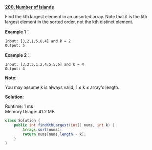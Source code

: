 **[200. Number of Islands](https://leetcode.com/problems/number-of-islands/)**

Find the kth largest element in an unsorted array. Note that it is the kth largest element in the sorted order, not the kth distinct element.

**Example 1：**

```
Input: [3,2,1,5,6,4] and k = 2
Output: 5

```

**Example 2：**

```
Input: [3,2,3,1,2,4,5,5,6] and k = 4
Output: 4

```

**Note:**

You may assume k is always valid, 1 ≤ k ≤ array's length.

**Solution:**

Runtime: 1 ms<br/>
Memory Usage: 41.2 MB

```java
class Solution {
    public int findKthLargest(int[] nums, int k) {
        Arrays.sort(nums);
        return nums[nums.length - k];
    }
}

```


